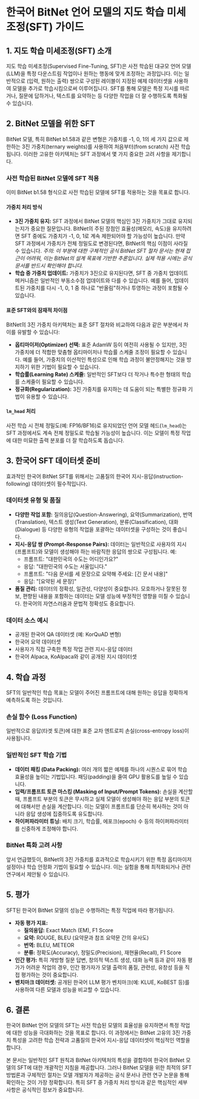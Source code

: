 # 한국어 BitNet 언어 모델의 지도 학습 미세조정(SFT) 가이드

## 1. 지도 학습 미세조정(SFT) 소개

지도 학습 미세조정(Supervised Fine-Tuning, SFT)은 사전 학습된 대규모 언어 모델(LLM)을 특정 다운스트림 작업이나 원하는 행동에 맞게 조정하는 과정입니다. 이는 일반적으로 (입력, 원하는 출력) 쌍으로 구성된 레이블이 지정된 예제 데이터셋을 사용하여 모델을 추가로 학습시킴으로써 이루어집니다. SFT를 통해 모델은 특정 지시를 따르거나, 질문에 답하거나, 텍스트를 요약하는 등 다양한 작업을 더 잘 수행하도록 특화될 수 있습니다.

## 2. BitNet 모델을 위한 SFT

BitNet 모델, 특히 BitNet b1.58과 같은 변형은 가중치를 -1, 0, 1의 세 가지 값으로 제한하는 3진 가중치(ternary weights)를 사용하여 처음부터(from scratch) 사전 학습됩니다. 이러한 고유한 아키텍처는 SFT 과정에서 몇 가지 중요한 고려 사항을 제기합니다.

### 사전 학습된 BitNet 모델에 SFT 적용

이미 BitNet b1.58 형식으로 사전 학습된 모델에 SFT를 적용하는 것을 목표로 합니다.

#### 가중치 처리 방식

*   **3진 가중치 유지:** SFT 과정에서 BitNet 모델의 핵심인 3진 가중치가 그대로 유지되는지가 중요한 질문입니다. BitNet의 주된 장점인 효율성(메모리, 속도)을 유지하려면 SFT 중에도 가중치가 -1, 0, 1로 계속 제한되어야 할 가능성이 높습니다. 만약 SFT 과정에서 가중치가 전체 정밀도로 변경된다면, BitNet의 핵심 이점이 사라질 수 있습니다. *주의: 이 부분에 대한 구체적인 공식 BitNet SFT 절차 문서는 현재 접근이 어려워, 이는 BitNet의 설계 목표에 기반한 추론입니다. 실제 적용 시에는 공식 문서를 반드시 확인해야 합니다.*
*   **학습 중 가중치 업데이트:** 가중치가 3진으로 유지된다면, SFT 중 가중치 업데이트 메커니즘은 일반적인 부동소수점 업데이트와 다를 수 있습니다. 예를 들어, 업데이트된 가중치를 다시 -1, 0, 1 중 하나로 "반올림"하거나 투영하는 과정이 포함될 수 있습니다.

#### 표준 SFT와의 잠재적 차이점

BitNet의 3진 가중치 아키텍처는 표준 SFT 절차와 비교하여 다음과 같은 부분에서 차이를 유발할 수 있습니다:

*   **옵티마이저(Optimizer) 선택:** 표준 AdamW 등이 여전히 사용될 수 있지만, 3진 가중치에 더 적합한 맞춤형 옵티마이저나 학습률 스케줄 조정이 필요할 수 있습니다. 예를 들어, 가중치의 이산적인 특성으로 인해 학습 과정이 불안정해지는 것을 방지하기 위한 기법이 필요할 수 있습니다.
*   **학습률(Learning Rate) 스케줄:** 일반적인 SFT보다 더 작거나 특수한 형태의 학습률 스케줄이 필요할 수 있습니다.
*   **정규화(Regularization):** 3진 가중치를 유지하는 데 도움이 되는 특별한 정규화 기법이 유용할 수 있습니다.

#### `lm_head` 처리

사전 학습 시 전체 정밀도(예: FP16/BF16)로 유지되었던 언어 모델 헤드(`lm_head`)는 SFT 과정에서도 계속 전체 정밀도로 학습될 가능성이 높습니다. 이는 모델이 특정 작업에 대한 미묘한 출력 분포를 더 잘 학습하도록 돕습니다.

## 3. 한국어 SFT 데이터셋 준비

효과적인 한국어 BitNet SFT를 위해서는 고품질의 한국어 지시-응답(instruction-following) 데이터셋이 필수적입니다.

### 데이터셋 유형 및 품질

*   **다양한 작업 포함:** 질의응답(Question-Answering), 요약(Summarization), 번역(Translation), 텍스트 생성(Text Generation), 분류(Classification), 대화(Dialogue) 등 다양한 유형의 작업을 포괄하는 데이터셋을 구성하는 것이 좋습니다.
*   **지시-응답 쌍 (Prompt-Response Pairs):** 데이터는 일반적으로 사용자의 지시(프롬프트)와 모델이 생성해야 하는 바람직한 응답의 쌍으로 구성됩니다. 예:
    *   프롬프트: "대한민국의 수도는 어디인가요?"
    *   응답: "대한민국의 수도는 서울입니다."
    *   프롬프트: "다음 문서를 세 문장으로 요약해 주세요: [긴 문서 내용]"
    *   응답: "[요약된 세 문장]"
*   **품질 관리:** 데이터의 정확성, 일관성, 다양성이 중요합니다. 모호하거나 잘못된 정보, 편향된 내용을 포함하는 데이터는 모델 성능에 부정적인 영향을 미칠 수 있습니다. 한국어의 자연스러움과 문법적 정확성도 중요합니다.

### 데이터 소스 예시

*   공개된 한국어 QA 데이터셋 (예: KorQuAD 변형)
*   한국어 요약 데이터셋
*   사용자가 직접 구축한 특정 작업 관련 지시-응답 데이터
*   한국어 Alpaca, KoAlpaca와 같이 공개된 지시 데이터셋

## 4. 학습 과정

SFT의 일반적인 학습 목표는 모델이 주어진 프롬프트에 대해 원하는 응답을 정확하게 예측하도록 하는 것입니다.

### 손실 함수 (Loss Function)

일반적으로 응답(타겟 토큰)에 대한 표준 교차 엔트로피 손실(cross-entropy loss)이 사용됩니다.

### 일반적인 SFT 학습 기법

*   **데이터 패킹 (Data Packing):** 여러 개의 짧은 예제를 하나의 시퀀스로 묶어 학습 효율성을 높이는 기법입니다. 패딩(padding)을 줄여 GPU 활용도를 높일 수 있습니다.
*   **입력/프롬프트 토큰 마스킹 (Masking of Input/Prompt Tokens):** 손실을 계산할 때, 프롬프트 부분의 토큰은 무시하고 실제 모델이 생성해야 하는 응답 부분의 토큰에 대해서만 손실을 계산합니다. 이는 모델이 프롬프트를 단순히 복사하는 것이 아니라 응답 생성에 집중하도록 유도합니다.
*   **하이퍼파라미터 튜닝:** 배치 크기, 학습률, 에포크(epoch) 수 등의 하이퍼파라미터를 신중하게 조정해야 합니다.

### BitNet 특화 고려 사항

앞서 언급했듯이, BitNet의 3진 가중치를 효과적으로 학습시키기 위한 특정 옵티마이저 설정이나 학습 안정화 기법이 필요할 수 있습니다. 이는 실험을 통해 최적화되거나 관련 연구에서 제안될 수 있습니다.

## 5. 평가

SFT된 한국어 BitNet 모델의 성능은 수행하려는 특정 작업에 따라 평가됩니다.

*   **자동 평가 지표:**
    *   **질의응답:** Exact Match (EM), F1 Score
    *   **요약:** ROUGE, BLEU (요약문과 참조 요약문 간의 유사도)
    *   **번역:** BLEU, METEOR
    *   **분류:** 정확도(Accuracy), 정밀도(Precision), 재현율(Recall), F1 Score
*   **인간 평가:** 특히 개방형 질문 답변, 창의적 텍스트 생성, 대화 능력 등과 같이 자동 평가가 어려운 작업의 경우, 인간 평가자가 모델 출력의 품질, 관련성, 유창성 등을 직접 평가하는 것이 중요합니다.
*   **벤치마크 데이터셋:** 공개된 한국어 LLM 평가 벤치마크(예: KLUE, KoBEST 등)를 사용하여 다른 모델과 성능을 비교할 수 있습니다.

## 6. 결론

한국어 BitNet 언어 모델의 SFT는 사전 학습된 모델의 효율성을 유지하면서 특정 작업에 대한 성능을 극대화하는 것을 목표로 합니다. 이 과정에서는 BitNet 고유의 3진 가중치 특성을 고려한 학습 전략과 고품질의 한국어 지시-응답 데이터셋이 핵심적인 역할을 합니다.

본 문서는 일반적인 SFT 원칙과 BitNet 아키텍처의 특성을 결합하여 한국어 BitNet 모델의 SFT에 대한 개괄적인 지침을 제공합니다. 그러나 BitNet 모델을 위한 최적의 SFT 방법론과 구체적인 절차는 모델 개발자가 제공하는 공식 문서나 관련 연구 논문을 통해 확인하는 것이 가장 정확합니다. 특히 SFT 중 가중치 처리 방식과 같은 핵심적인 세부 사항은 공식적인 정보가 중요합니다.
